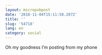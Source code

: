 ```yaml
---
layout: micropubpost
date: '2018-11-04T15:11:58.207Z'
title: ''
slug: '54718'
lang: en
category: social
---
```

Oh my goodness I’m posting from my phone
